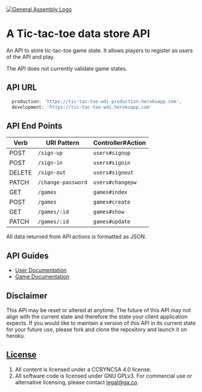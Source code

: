[![General Assembly Logo](https://camo.githubusercontent.com/1a91b05b8f4d44b5bbfb83abac2b0996d8e26c92/687474703a2f2f692e696d6775722e636f6d2f6b6538555354712e706e67)](https://generalassemb.ly/education/web-development-immersive)

# A Tic-tac-toe data store API

An API to store tic-tac-toe game state. It allows players to register as users of the API and play.

The API does not currently validate game states.

## API URL

```js
  production: 'https://tic-tac-toe-wdi-production.herokuapp.com',
  development: 'https://tic-tac-toe-wdi.herokuapp.com'
```

## API End Points

| Verb   | URI Pattern            | Controller#Action |
|--------|------------------------|-------------------|
| POST   | `/sign-up`             | `users#signup`    |
| POST   | `/sign-in`             | `users#signin`    |
| DELETE | `/sign-out`            | `users#signout`   |
| PATCH  | `/change-password`     | `users#changepw`  |
| GET    | `/games`               | `games#index`     |
| POST   | `/games`               | `games#create`    |
| GET    | `/games/:id`           | `games#show`      |
| PATCH  | `/games/:id`           | `games#update`    |

All data returned from API actions is formatted as JSON.

## API Guides

- [User Documentation](docs/user.md)
- [Game Documentation](docs/game.md)

## Disclaimer

This API may be reset or altered at anytime. The future of this API may not
align with the current state and therefore the state your client application
expects. If you would like to maintain a version of this API in its current
state for your future use, please fork and clone the repository and launch it
on heroku.

## [License](LICENSE)

1. All content is licensed under a CC­BY­NC­SA 4.0 license.
1. All software code is licensed under GNU GPLv3. For commercial use or
    alternative licensing, please contact legal@ga.co.
